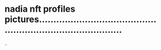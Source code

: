 # nadia nft profiles pictures..................................................................................
..
